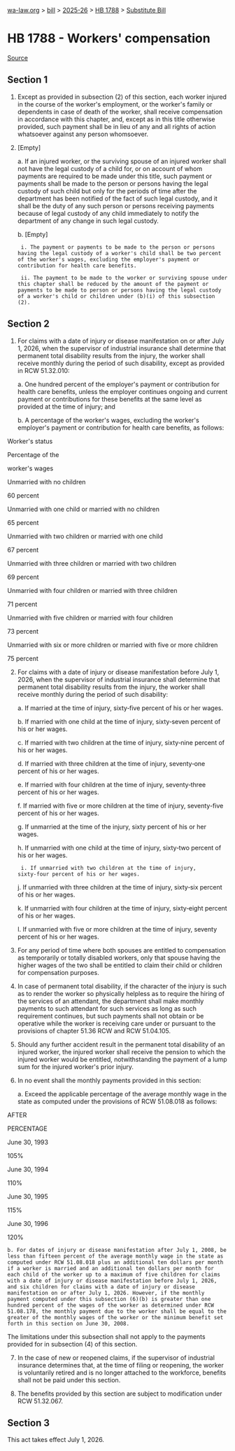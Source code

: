 [wa-law.org](/) > [bill](/bill/) > [2025-26](/bill/2025-26/) > [HB 1788](/bill/2025-26/hb/1788/) > [Substitute Bill](/bill/2025-26/hb/1788/S/)

# HB 1788 - Workers' compensation

[Source](http://lawfilesext.leg.wa.gov/biennium/2025-26/Pdf/Bills/House%20Bills/1788-S.pdf)

## Section 1
1. Except as provided in subsection (2) of this section, each worker injured in the course of the worker's employment, or the worker's family or dependents in case of death of the worker, shall receive compensation in accordance with this chapter, and, except as in this title otherwise provided, such payment shall be in lieu of any and all rights of action whatsoever against any person whomsoever.

2. [Empty]

    a. If an injured worker, or the surviving spouse of an injured worker shall not have the legal custody of a child for, or on account of whom payments are required to be made under this title, such payment or payments shall be made to the person or persons having the legal custody of such child but only for the periods of time after the department has been notified of the fact of such legal custody, and it shall be the duty of any such person or persons receiving payments because of legal custody of any child immediately to notify the department of any change in such legal custody.

    b. [Empty]

        i. The payment or payments to be made to the person or persons having the legal custody of a worker's child shall be two percent of the worker's wages, excluding the employer's payment or contribution for health care benefits.

        ii. The payment to be made to the worker or surviving spouse under this chapter shall be reduced by the amount of the payment or payments to be made to person or persons having the legal custody of a worker's child or children under (b)(i) of this subsection (2).

## Section 2
1. For claims with a date of injury or disease manifestation on or after July 1, 2026, when the supervisor of industrial insurance shall determine that permanent total disability results from the injury, the worker shall receive monthly during the period of such disability, except as provided in RCW 51.32.010:

    a. One hundred percent of the employer's payment or contribution for health care benefits, unless the employer continues ongoing and current payment or contributions for these benefits at the same level as provided at the time of injury; and

    b. A percentage of the worker's wages, excluding the worker's employer's payment or contribution for health care benefits, as follows:

Worker's status

Percentage of the

worker's wages

Unmarried with no children

60 percent

Unmarried with one child or married with no children

65 percent

Unmarried with two children or married with one child

67 percent

Unmarried with three children or married with two children

69 percent

Unmarried with four children or married with three children

71 percent

Unmarried with five children or married with four children

73 percent

Unmarried with six or more children or married with five or more children

75 percent

2. For claims with a date of injury or disease manifestation before July 1, 2026, when the supervisor of industrial insurance shall determine that permanent total disability results from the injury, the worker shall receive monthly during the period of such disability:

    a. If married at the time of injury, sixty‑five percent of his or her wages.

    b. If married with one child at the time of injury, sixty‑seven percent of his or her wages.

    c. If married with two children at the time of injury, sixty‑nine percent of his or her wages.

    d. If married with three children at the time of injury, seventy‑one percent of his or her wages.

    e. If married with four children at the time of injury, seventy‑three percent of his or her wages.

    f. If married with five or more children at the time of injury, seventy-five percent of his or her wages.

    g. If unmarried at the time of the injury, sixty percent of his or her wages.

    h. If unmarried with one child at the time of injury, sixty‑two percent of his or her wages.

        i. If unmarried with two children at the time of injury, sixty‑four percent of his or her wages.

    j. If unmarried with three children at the time of injury, sixty‑six percent of his or her wages.

    k. If unmarried with four children at the time of injury, sixty‑eight percent of his or her wages.

    l. If unmarried with five or more children at the time of injury, seventy percent of his or her wages.

3. For any period of time where both spouses are entitled to compensation as temporarily or totally disabled workers, only that spouse having the higher wages of the two shall be entitled to claim their child or children for compensation purposes.

4. In case of permanent total disability, if the character of the injury is such as to render the worker so physically helpless as to require the hiring of the services of an attendant, the department shall make monthly payments to such attendant for such services as long as such requirement continues, but such payments shall not obtain or be operative while the worker is receiving care under or pursuant to the provisions of chapter 51.36 RCW and RCW 51.04.105.

5. Should any further accident result in the permanent total disability of an injured worker, the injured worker shall receive the pension to which the injured worker would be entitled, notwithstanding the payment of a lump sum for the injured worker's prior injury.

6. In no event shall the monthly payments provided in this section:

    a. Exceed the applicable percentage of the average monthly wage in the state as computed under the provisions of RCW 51.08.018 as follows:

AFTER

PERCENTAGE

June 30, 1993

105%

June 30, 1994

110%

June 30, 1995

115%

June 30, 1996

120%

    b. For dates of injury or disease manifestation after July 1, 2008, be less than fifteen percent of the average monthly wage in the state as computed under RCW 51.08.018 plus an additional ten dollars per month if a worker is married and an additional ten dollars per month for each child of the worker up to a maximum of five children for claims with a date of injury or disease manifestation before July 1, 2026, and six children for claims with a date of injury or disease manifestation on or after July 1, 2026. However, if the monthly payment computed under this subsection (6)(b) is greater than one hundred percent of the wages of the worker as determined under RCW 51.08.178, the monthly payment due to the worker shall be equal to the greater of the monthly wages of the worker or the minimum benefit set forth in this section on June 30, 2008.

The limitations under this subsection shall not apply to the payments provided for in subsection (4) of this section.

7. In the case of new or reopened claims, if the supervisor of industrial insurance determines that, at the time of filing or reopening, the worker is voluntarily retired and is no longer attached to the workforce, benefits shall not be paid under this section.

8. The benefits provided by this section are subject to modification under RCW 51.32.067.

## Section 3
This act takes effect July 1, 2026.
